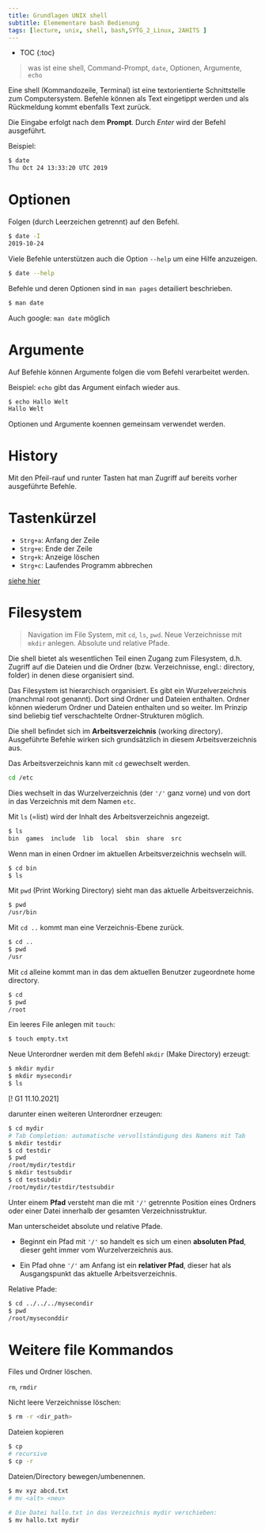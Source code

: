 ```yaml
---
title: Grundlagen UNIX shell
subtitle: Elemementare bash Bedienung
tags: [lecture, unix, shell, bash,SYTG_2_Linux, 2AHITS ]
---
```


* TOC
{:toc}
> was ist eine shell, Command-Prompt, `date`, Optionen, Argumente, `echo`

Eine shell (Kommandozeile, Terminal) ist eine textorientierte Schnittstelle zum Computersystem.
Befehle können als Text eingetippt werden und als Rückmeldung kommt ebenfalls Text zurück.

Die Eingabe erfolgt nach dem **Prompt**. Durch *Enter* wird der Befehl ausgeführt.

Beispiel:

```bash
$ date
Thu Oct 24 13:33:20 UTC 2019
```



# Optionen

Folgen (durch Leerzeichen getrennt) auf den Befehl.


```bash
$ date -I
2019-10-24
```

Viele Befehle unterstützen auch die Option `--help` um eine Hilfe anzuzeigen.

```bash
$ date --help
```

Befehle und deren Optionen sind in `man pages` detailiert beschrieben. 

```bash
$ man date
```

Auch google: `man date` möglich



# Argumente

Auf Befehle können Argumente folgen die vom Befehl verarbeitet werden.

Beispiel: `echo` gibt das Argument einfach wieder aus.

```bash
$ echo Hallo Welt
Hallo Welt
```

Optionen und Argumente koennen gemeinsam verwendet werden.



# History

Mit den Pfeil-rauf und runter Tasten hat man Zugriff auf bereits vorher ausgeführte Befehle. 



# Tastenkürzel

- `Strg+a`: Anfang der Zeile
- `Strg+e`: Ende der Zeile
- `Strg+k`: Anzeige löschen
- `Strg+c`: Laufendes Programm abbrechen

[siehe hier](https://blog.ssdnodes.com/blog/cheatsheet-bash-shortcuts/)



# Filesystem

> Navigation im File System, mit `cd`, `ls`, `pwd`. Neue Verzeichnisse mit `mkdir` anlegen. Absolute und relative Pfade.

Die shell bietet als wesentlichen Teil einen Zugang zum Filesystem, d.h. Zugriff auf die Dateien und die Ordner (bzw. Verzeichnisse, engl.: directory, folder) in denen diese organisiert sind.

Das Filesystem ist hierarchisch organisiert. Es gibt ein Wurzelverzeichnis (manchmal root genannt). Dort sind Ordner und Dateien enthalten. Ordner können wiederum Ordner und Dateien enthalten und so weiter. Im Prinzip sind beliebig tief verschachtelte Ordner-Strukturen möglich.

Die shell befindet sich im **Arbeitsverzeichnis** (working directory). Ausgeführte Befehle wirken sich grundsätzlich in diesem Arbeitsverzeichnis aus.

Das Arbeitsverzeichnis kann mit `cd` gewechselt werden.

```bash
cd /etc
```

Dies wechselt in das Wurzelverzeichnis (der `'/'` ganz vorne) und von dort in das Verzeichnis mit dem Namen `etc`.

Mit `ls` (=list) wird der Inhalt des Arbeitsverzeichnis angezeigt.

```bash
$ ls
bin  games  include  lib  local  sbin  share  src
```

Wenn man in einen Ordner im aktuellen Arbeitsverzeichnis wechseln will.

```bash
$ cd bin
$ ls
```

Mit `pwd` (Print Working Directory) sieht man das aktuelle Arbeitsverzeichnis.

```bash
$ pwd
/usr/bin
```

Mit `cd ..` kommt man eine Verzeichnis-Ebene zurück.

```bash
$ cd ..
$ pwd
/usr
```

Mit `cd` alleine kommt man in das dem aktuellen Benutzer zugeordnete home directory.

```bash
$ cd
$ pwd
/root
```

Ein leeres File anlegen mit `touch`:

```bash
$ touch empty.txt
```

Neue Unterordner werden mit dem Befehl `mkdir` (Make Directory) erzeugt:

```bash
$ mkdir mydir
$ mkdir mysecondir
$ ls
```

[! G1 11.10.2021]

darunter einen weiteren Unterordner erzeugen: 

```bash
$ cd mydir
# Tab Completion: automatische vervollständigung des Namens mit Tab
$ mkdir testdir
$ cd testdir
$ pwd
/root/mydir/testdir
$ mkdir testsubdir
$ cd testsubdir
/root/mydir/testdir/testsubdir
```

Unter einem **Pfad** versteht man die mit  `'/'` getrennte Position eines Ordners oder einer Datei innerhalb der gesamten Verzeichnisstruktur.

Man unterscheidet absolute und relative Pfade.

- Beginnt ein Pfad mit `'/'` so handelt es sich um einen **absoluten Pfad**, dieser geht immer vom Wurzelverzeichnis aus.

- Ein Pfad ohne  `'/'` am Anfang ist ein **relativer Pfad**, dieser hat als Ausgangspunkt das aktuelle Arbeitsverzeichnis.

Relative Pfade:

```bash
$ cd ../../../mysecondir
$ pwd
/root/myseconddir
```



# Weitere file Kommandos

Files und Ordner löschen.

`rm`, `rmdir`

Nicht leere Verzeichnisse löschen:

```bash
$ rm -r <dir_path>
```

Dateien kopieren

```bash
$ cp
# recursive
$ cp -r
```

Dateien/Directory bewegen/umbenennen.

```bash
$ mv xyz abcd.txt
# mv <alt> <neu>

# Die Datei hallo.txt in das Verzeichnis mydir verschieben:
$ mv hallo.txt mydir
```



